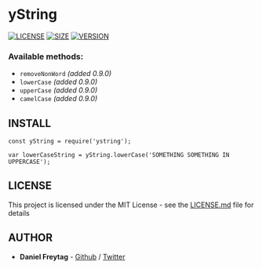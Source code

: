 # yString

[![LICENSE](https://img.shields.io/npm/l/ystring.svg)](https://github.com/frytg/yString/)
[![SIZE](https://img.shields.io/bundlephobia/min/ystring.svg)](https://www.npmjs.com/package/ystring)
[![VERSION](https://img.shields.io/npm/v/ystring.svg)](https://www.npmjs.com/package/ystring)


### Available methods:
- `removeNonWord` _(added 0.9.0)_
- `lowerCase` _(added 0.9.0)_
- `upperCase` _(added 0.9.0)_
- `camelCase` _(added 0.9.0)_

## INSTALL

```
const yString = require('ystring');
```

```
var lowerCaseString = yString.lowerCase('SOMETHING SOMETHING IN UPPERCASE');
```


## LICENSE

This project is licensed under the MIT License - see the [LICENSE.md](LICENSE.md) file for details


## AUTHOR

- **Daniel Freytag** - [Github](https://github.com/FRYTG) / [Twitter](https://twitter.com/FRYTG)
